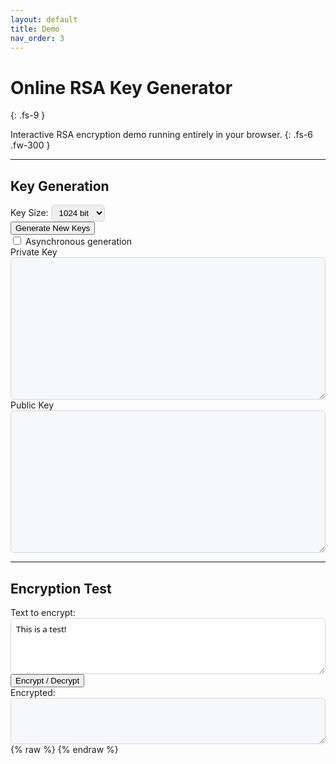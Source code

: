 ```yaml
---
layout: default
title: Demo
nav_order: 3
---
```


# Online RSA Key Generator
{: .fs-9 }

Interactive RSA encryption demo running entirely in your browser.
{: .fs-6 .fw-300 }

---

## Key Generation

<div class="mb-4">
  <label for="key-size" class="d-block mb-2 fw-500">Key Size:</label>
  <select id="key-size" class="mb-3" style="padding: 4px 8px; border: 1px solid #d0d7de; border-radius: 6px;">
    <option value="512">512 bit</option>
    <option value="1024" selected>1024 bit</option>
    <option value="2048">2048 bit</option>
    <option value="4096">4096 bit</option>
  </select>
  <br>
  <button id="generate" type="button" class="btn btn-primary mr-3">Generate New Keys</button>
</div>

<div class="mb-4">
  <input type="checkbox" id="async-ck" class="mr-2">
  <label for="async-ck">Asynchronous generation</label>
</div>

<div class="mb-4">
  <small id="time-report" class="text-grey-dk-100 fs-2"></small>
</div>

<div class="d-md-flex flex-wrap">
  <div class="flex-1 mr-md-4 mb-4" style="min-width: 300px;">
    <label for="privkey" class="d-block mb-2 fw-500">Private Key</label>
    <textarea id="privkey" rows="15" style="width: 100%; padding: 8px; border: 1px solid #d0d7de; border-radius: 6px; font-family: ui-monospace, SFMono-Regular, 'SF Mono', Consolas, 'Liberation Mono', Menlo, monospace; font-size: 12px; background-color: #f6f8fa;"></textarea>
  </div>
  <div class="flex-1 mb-4" style="min-width: 300px;">
    <label for="pubkey" class="d-block mb-2 fw-500">Public Key</label>
    <textarea id="pubkey" rows="15" readonly style="width: 100%; padding: 8px; border: 1px solid #d0d7de; border-radius: 6px; font-family: ui-monospace, SFMono-Regular, 'SF Mono', Consolas, 'Liberation Mono', Menlo, monospace; font-size: 12px; background-color: #f6f8fa;"></textarea>
  </div>
</div>

---

## Encryption Test

<div class="d-md-flex flex-wrap v-align-top">
  <div class="flex-1 mr-md-4 mb-4" style="min-width: 200px;">
    <label for="input" class="d-block mb-2 fw-500">Text to encrypt:</label>
    <textarea id="input" name="input" rows="4" style="width: 100%; padding: 8px; border: 1px solid #d0d7de; border-radius: 6px; font-family: system-ui;">This is a test!</textarea>
  </div>
  <div class="flex-0 mr-md-4 mb-4 text-center">
    <button id="execute" type="button" class="btn btn-green">Encrypt / Decrypt</button>
  </div>
  <div class="flex-1 mb-4" style="min-width: 200px;">
    <label for="crypted" class="d-block mb-2 fw-500">Encrypted:</label>
    <textarea id="crypted" name="crypted" rows="4" style="width: 100%; padding: 8px; border: 1px solid #d0d7de; border-radius: 6px; font-family: ui-monospace, SFMono-Regular, 'SF Mono', Consolas, 'Liberation Mono', Menlo, monospace; font-size: 12px; background-color: #f6f8fa;"></textarea>
  </div>
</div>
<script type="text/javascript" src="{{ site.baseurl }}/bin/jsencrypt.min.js"></script>
{% raw %}
<script type="text/javascript">
  document.addEventListener('DOMContentLoaded', function() {
    function $(id) {
      return document.getElementById(id);
    }
    $('execute').addEventListener('click', function() {
      var crypt = new JSEncrypt();
      crypt.setPrivateKey($('privkey').value);
      var pubkey = $('pubkey').value;
      if (!pubkey) {
        $('pubkey').value = crypt.getPublicKey();
      }
      var input = $('input').value;
      var crypted = $('crypted').value;
      if (input) {
        $('crypted').value = crypt.encrypt(input);
        $('input').value = '';
      }
      else if (crypted) {
        var decrypted = crypt.decrypt(crypted);
        if (!decrypted)
          decrypted = 'This is a test!';
        $('input').value = decrypted;
        $('crypted').value = '';
      }
    });
    var generateKeys = function () {
      var keySize = parseInt($('key-size').value);
      var crypt = new JSEncrypt({default_key_size: keySize});
      var asyncCheckbox = $('async-ck');
      var async = asyncCheckbox.checked;
      var dt = new Date();
      var time = -(dt.getTime());
      if (async) {
        $('time-report').textContent = '.';
        var load = setInterval(function () {
          var text = $('time-report').textContent;
          $('time-report').textContent = text + '.';
        }, 500);
        crypt.getKey(function () {
          clearInterval(load);
          dt = new Date();
          time += (dt.getTime());
          $('time-report').textContent = 'Generated in ' + time + ' ms';
          $('privkey').value = crypt.getPrivateKey();
          $('pubkey').value = crypt.getPublicKey();
        });
        return;
      }
      crypt.getKey();
      dt = new Date();
      time += (dt.getTime());
      $('time-report').textContent = 'Generated in ' + time + ' ms';
      $('privkey').value = crypt.getPrivateKey();
      $('pubkey').value = crypt.getPublicKey();
    };
    $('generate').addEventListener('click', generateKeys);
    generateKeys();
  });
</script>
{% endraw %}
